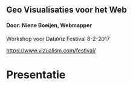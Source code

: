 ## Geo Visualisaties voor het Web
#### Door: Niene Boeijen, Webmapper

Workshop voor DataViz Festival 8-2-2017

https://www.vizualism.com/festival/

# Presentatie

